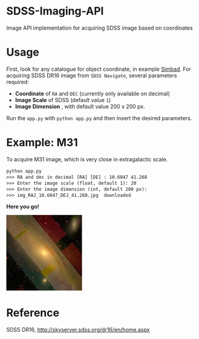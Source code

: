 # SDSS-Imaging-API
Image API implementation for acquiring SDSS image based on coordinates

# Usage

First, look for any catalogue for object coordinate, in example [Simbad](https://simbad.u-strasbg.fr/simbad/sim-fbasic).
For acquiring SDSS DR16 image from `SDSS Navigate`, several parameters required:
* **Coordinate** of `RA` and `DEC` (currently only available on decimal)
* **Image Scale** of SDSS (default value `1`)
* **Image Dimension** , with default value 200 x 200 px.

Run the `app.py` with `python app.py` and then insert the desired parameters. 

# Example: M31

To acquire M31 image, which is very close in extragalactic scale. 

```
python app.py 
>>> RA and dec in decimal [RA] [DE] : 10.6847 41.268
>>> Enter the image scale (float, default 1): 20
>>> Enter the image dimension (int, default 200 px): 
>>> img_RAJ_10.6847_DEJ_41.268.jpg  downloaded
```

**Here you go!**

![M31](img_RAJ_10.6847_DEJ_41.268.jpg)


# Reference
SDSS DR16, http://skyserver.sdss.org/dr16/en/home.aspx
